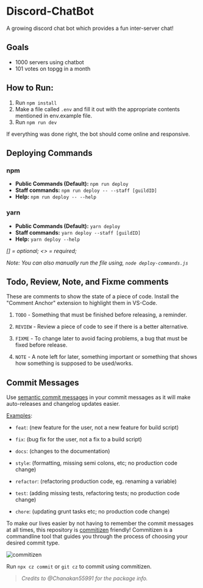 # Discord-ChatBot
A growing discord chat bot which provides a fun inter-server chat!

## Goals
* 1000 servers using chatbot
* 101 votes on topgg in a month

## How to Run:
1. Run `npm install`
2. Make a file called `.env` and fill it out with the appropriate contents mentioned in env.example file.
3. Run `npm run dev`

If everything was done right, the bot should come online and responsive.

## Deploying Commands
### npm
* **Public Commands (Default):** `npm run deploy`
* **Staff commands:**  `npm run deploy -- --staff [guildID]`
* **Help:** `npm run deploy -- --help`

### yarn
* **Public Commands (Default):** `yarn deploy`
* **Staff commands:**  `yarn deploy --staff [guildID]`
* **Help:** `yarn deploy --help`

*[] = optional; <> = required;*

*Note: You can also manually run the file using, `node deploy-commands.js`*

## Todo, Review, Note, and Fixme comments

These are comments to show the state of a piece of code. Install
the "Comment Anchor" extension to highlight them in VS-Code.

1. `TODO` - Something that must be finished before releasing, a reminder.

2. `REVIEW` - Review a piece of code to see if there is a better alternative.

3. `FIXME` - To change later to avoid facing problems, a bug that must be fixed before release.

4. `NOTE` - A note left for later, something important or something that shows how something is supposed to be used/works.

## Commit Messages

Use [semantic commit messages](https://gist.github.com/joshbuchea/6f47e86d2510bce28f8e7f42ae84c716) in your commit messages as it will make auto-releases and changelog updates easier.

[Examples](https://gist.github.com/joshbuchea/6f47e86d2510bce28f8e7f42ae84c716):


* `feat`: (new feature for the user, not a new feature for build script)

* `fix`: (bug fix for the user, not a fix to a build script)

* `docs`: (changes to the documentation)

* `style`: (formatting, missing semi colons, etc; no production code change)

* `refactor`: (refactoring production code, eg. renaming a variable)

* `test`: (adding missing tests, refactoring tests; no production code change)

* `chore`: (updating grunt tasks etc; no production code change)


To make our lives easier by not having to remember the commit messages at all times, this repository is [commitizen](https://www.npmjs.com/package/commitizen) friendly! Commitizen is a commandline tool that guides you through the process of choosing your desired commit type.

![commitizen](https://commitizen-tools.github.io/commitizen/images/demo.gif)

Run `npx cz commit` or `git cz` to commit using commitizen.
> *Credits to @Chanakan55991 for the package info.*
